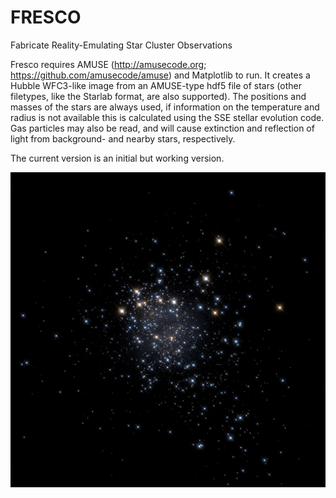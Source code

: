 # FRESCO
Fabricate Reality-Emulating Star Cluster Observations

Fresco requires AMUSE (http://amusecode.org; https://github.com/amusecode/amuse) and Matplotlib to run. It creates a Hubble WFC3-like image from an AMUSE-type hdf5 file of stars (other filetypes, like the Starlab format, are also supported). The positions and masses of the stars are always used, if information on the temperature and radius is not available this is calculated using the SSE stellar evolution code.
Gas particles may also be read, and will cause extinction and reflection of light from background- and nearby stars, respectively.

The current version is an initial but working version.

![Example image](test.png)
